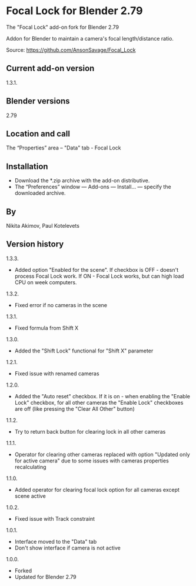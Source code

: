 # Focal Lock for Blender 2.79

The "Focal Lock" add-on fork for Blender 2.79

Addon for Blender to maintain a camera's focal length/distance ratio.

Source: https://github.com/AnsonSavage/Focal_Lock

Current add-on version
-
1.3.1.

Blender versions
-
2.79

Location and call
-
The “Properties” area – "Data" tab - Focal Lock

Installation
-
- Download the *.zip archive with the add-on distributive.
- The “Preferences” window — Add-ons — Install… — specify the downloaded archive.

By
-
Nikita Akimov, Paul Kotelevets

Version history
-
1.3.3.
- Added option "Enabled for the scene". If checkbox is OFF - doesn't process Focal Lock work. If ON - Focal Lock works, but can high load CPU on week computers.

1.3.2.
- Fixed error if no cameras in the scene

1.3.1.
- Fixed formula from Shift X

1.3.0.
- Added the "Shift Lock" functional for "Shift X" parameter

1.2.1.
- Fixed issue with renamed cameras

1.2.0.
- Added the "Auto reset" checkbox. If it is on - when enabling the "Enable Lock" checkbox, for all other cameras the "Enable Lock" checkboxes are off (like pressing the "Clear All Other" button)

1.1.2.
- Try to return back button for clearing lock in all other cameras 

1.1.1.
- Operator for clearing other cameras replaced with option "Updated only for active camera" due to some issues with cameras properties recalculating 

1.1.0.
- Added operator for clearing focal lock option for all cameras except scene active 

1.0.2.
- Fixed issue with Track constraint

1.0.1.
- Interface moved to the "Data" tab
- Don't show interface if camera is not active

1.0.0.
- Forked
- Updated for Blender 2.79
